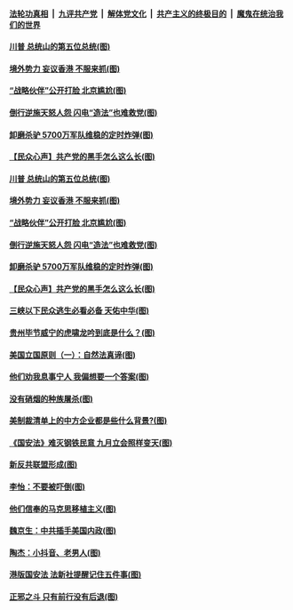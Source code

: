 

####  [法轮功真相](../../../../basic/blob/master/README.md?t=07050131) &nbsp;|&nbsp; [九评共产党](../../../../9ping.md/blob/master/README.md?t=07050131) &nbsp;|&nbsp; [解体党文化](../../../../jtdwh.md/blob/master/README.md?t=07050131)  &nbsp;|&nbsp; [共产主义的终极目的](../../../../gczydzjmd.md/blob/master/README.md?t=07050131) &nbsp;|&nbsp; [魔鬼在统治我们的世界](../../../../mgztzwmdsj.md/blob/master/README.md?t=07050131) 

#### [川普 总统山的第五位总统(图)](../pages/p4/938647.md?t=07050131) 

#### [境外势力 妄议香港 不服来抓(图)](../pages/p4/938616.md?t=07050131) 

#### [“战略伙伴”公开打脸 北京尴尬(图)](../pages/p4/938610.md?t=07050131) 

#### [倒行逆施天怒人怨 闪电“造法”也难救党(图)](../pages/p4/938609.md?t=07050131) 

#### [卸磨杀驴 5700万军队维稳的定时炸弹(图)](../pages/p4/938607.md?t=07050131) 

#### [【民众心声】共产党的黑手怎么这么长(图)](../pages/p4/938456.md?t=07050131) 

#### [川普 总统山的第五位总统(图)](../pages/p4/938647.md?t=07050131) 

#### [境外势力 妄议香港 不服来抓(图)](../pages/p4/938616.md?t=07050131) 

#### [“战略伙伴”公开打脸 北京尴尬(图)](../pages/p4/938610.md?t=07050131) 

#### [倒行逆施天怒人怨 闪电“造法”也难救党(图)](../pages/p4/938609.md?t=07050131) 

#### [卸磨杀驴 5700万军队维稳的定时炸弹(图)](../pages/p4/938607.md?t=07050131) 

#### [【民众心声】共产党的黑手怎么这么长(图)](../pages/p4/938456.md?t=07050131) 

#### [三峡以下民众逃生必看必备 天佑中华(图)](../pages/p4/938593.md?t=07050131) 

#### [贵州毕节威宁的虎啸龙吟到底是什么？(图)](../pages/p4/938596.md?t=07050131) 

#### [美国立国原则（一）：自然法真谛(图)](../pages/p4/938484.md?t=07050131) 

#### [他们劝我息事宁人 我偏想要一个答案(图)](../pages/p4/938491.md?t=07050131) 

#### [没有硝烟的种族屠杀(图)](../pages/p4/938489.md?t=07050131) 

#### [美制裁清单上的中方企业都是些什么背景?(图)](../pages/p4/938486.md?t=07050131) 

#### [《国安法》难灭钢铁民意 九月立会照样变天(图)](../pages/p4/938485.md?t=07050131) 

#### [新反共联盟形成(图)](../pages/p4/938480.md?t=07050131) 

#### [李怡：不要被吓倒(图)](../pages/p4/938488.md?t=07050131) 

#### [他们信奉的马克思移植主义(图)](../pages/p4/938413.md?t=07050131) 

#### [魏京生：中共插手美国内政(图)](../pages/p4/938409.md?t=07050131) 

#### [陶杰：小抖音、老男人(图)](../pages/p4/938404.md?t=07050131) 

#### [港版国安法 法新社提醒记住五件事(图)](../pages/p4/938401.md?t=07050131) 

#### [正邪之斗 只有前行没有后退(图)](../pages/p4/938399.md?t=07050131) 

